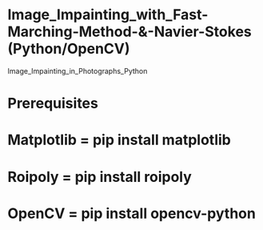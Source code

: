 # Image_Impainting_with_Fast-Marching-Method-&-Navier-Stokes (Python/OpenCV)
Image_Impainting_in_Photographs_Python

# Prerequisites
# Matplotlib = pip install matplotlib 
# Roipoly = pip install roipoly
# OpenCV = pip install opencv-python
